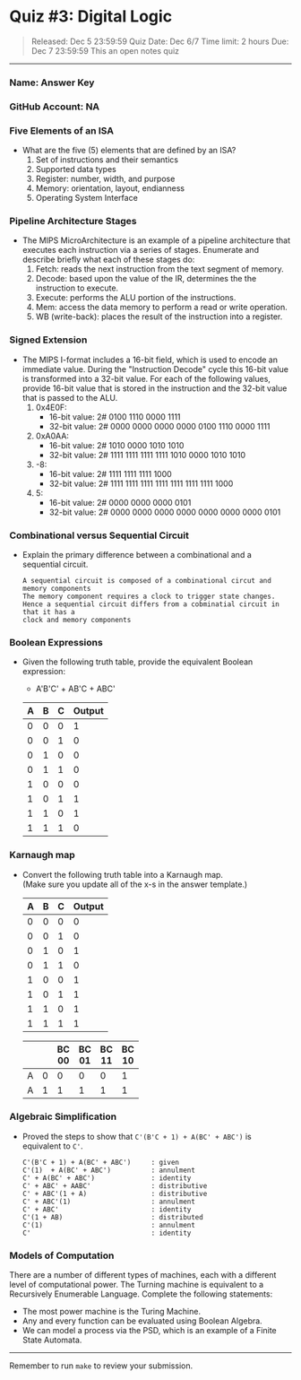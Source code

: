 # Quiz #3: Digital Logic 
> Released: Dec 5 23:59:59
> Quiz Date: Dec 6/7 
> Time limit: 2 hours
> Due: Dec 7 23:59:59
> This an open notes quiz

---

### Name: Answer Key
### GitHub Account: NA

### Five Elements of an ISA
* What are the five (5) elements that are defined by an ISA?<br>
   1. Set of instructions and their semantics     <!-- response -->
   2. Supported data types                        <!-- response -->
   3. Register: number, width, and purpose        <!-- response -->
   4. Memory: orientation, layout, endianness     <!-- response -->
   5. Operating System Interface                  <!-- response -->



### Pipeline Architecture Stages
* The MIPS MicroArchitecture is an example of a pipeline architecture that executes each instruction via a series of stages.  Enumerate and describe briefly what each of these stages do:
   1. Fetch: reads the next instruction from the text segment of memory.       <!-- response -->
   1. Decode: based upon the value of the IR, determines the the instruction to execute. <!-- response -->
   1. Execute: performs the ALU portion of the instructions.                   <!-- response -->
   1. Mem: access the data memory to perform a read or write operation.        <!-- response -->
   1. WB (write-back): places the result of the instruction into a register.   <!-- response -->
   <!-- Feel free to add or remove additional response lines as needed. -->
 


### Signed Extension
* The MIPS I-format includes a 16-bit field, which is used to encode an immediate value.  During the "Instruction Decode" cycle this 16-bit value is transformed into a 32-bit value.  For each of the following values, provide 16-bit value that is stored in the instruction and the 32-bit value that is passed to the ALU.
   1. 0x4E0F:  
      * 16-bit value: 2#                     0100 1110 0000 1111      <!-- response -->
      * 32-bit value: 2# 0000 0000 0000 0000 0100 1110 0000 1111      <!-- response -->
   1. 0xA0AA:  
      * 16-bit value: 2#                     1010 0000 1010 1010      <!-- response -->
      * 32-bit value: 2# 1111 1111 1111 1111 1010 0000 1010 1010      <!-- response -->
   1. -8:                
      * 16-bit value: 2#                     1111 1111 1111 1000      <!-- response -->
      * 32-bit value: 2# 1111 1111 1111 1111 1111 1111 1111 1000      <!-- response -->
   1. 5:                   
      * 16-bit value: 2#                     0000 0000 0000 0101      <!-- response -->
      * 32-bit value: 2# 0000 0000 0000 0000 0000 0000 0000 0101      <!-- response -->


### Combinational versus Sequential Circuit
* Explain the primary difference between a combinational and a sequential circuit.
   ```response  (Place your response with this code block.)
   A sequential circuit is composed of a combinational circut and memory components
   The memory component requires a clock to trigger state changes.
   Hence a sequential circuit differs from a cobminatial circuit in that it has a 
   clock and memory components
   ```


### Boolean Expressions
* Given the following truth table, provide the equivalent Boolean expression:
   *  A'B'C' + AB'C + ABC'                                           <!-- response -->

   | A  | B  | C  | Output|
   |----|----|----|-------|
   | 0  | 0  | 0  |   1   |
   | 0  | 0  | 1  |   0   |
   | 0  | 1  | 0  |   0   |
   | 0  | 1  | 1  |   0   |
   | 1  | 0  | 0  |   0   |
   | 1  | 0  | 1  |   1   |
   | 1  | 1  | 0  |   1   |
   | 1  | 1  | 1  |   0   |

### Karnaugh map
* Convert the following truth table into a Karnaugh map.<br>
   (Make sure you update all of the x-s in the answer template.)
   
   | A  | B  | C  | Output |
   |----|----|----|--------|
   | 0  | 0  | 0  |   0    |
   | 0  | 0  | 1  |   0    |
   | 0  | 1  | 0  |   1    |
   | 0  | 1  | 1  |   0    |
   | 1  | 0  | 0  |   1    |
   | 1  | 0  | 1  |   1    |
   | 1  | 1  | 0  |   1    |
   | 1  | 1  | 1  |   1    |

   <!-- Updated the table below to provide your answer -->
   |   |   | BC <br> 00 | BC <br> 01 | BC <br> 11 | BC <br> 10 | 
   |---|---| -----------| ---------- | ---------- | ---------- | 
   | A | 0 |     0      |     0      |     0      |     1      | 
   | A | 1 |     1      |     1      |     1      |     1      | 


### Algebraic Simplification
* Proved the steps to show that `C'(B'C + 1) + A(BC' + ABC')` is equivalent to `C'`.
   ```response  C'(B'C + 1) + A(BC' + ABC') == C'
   C'(B'C + 1) + A(BC' + ABC')     : given        
   C'(1)  + A(BC' + ABC')          : annulment
   C' + A(BC' + ABC')              : identity
   C' + ABC' + AABC'               : distributive
   C' + ABC'(1 + A)                : distributive
   C' + ABC'(1)                    : annulment
   C' + ABC'                       : identity
   C'(1 + AB)                      : distributed
   C'(1)                           : annulment
   C'                              : identity
   ```


### Models of Computation
There are a number of different types of machines, each with a different level of computational power. The Turning machine is equivalent to a Recursively Enumerable Language.  Complete the following statements:

* The most power machine is the Turing Machine.                             <!-- response -->
* Any and every function can be evaluated using Boolean Algebra.            <!-- response -->
* We can model a process via the PSD, which is an example of a Finite State Automata.   <!-- response -->



---
Remember to run `make` to review your submission.


